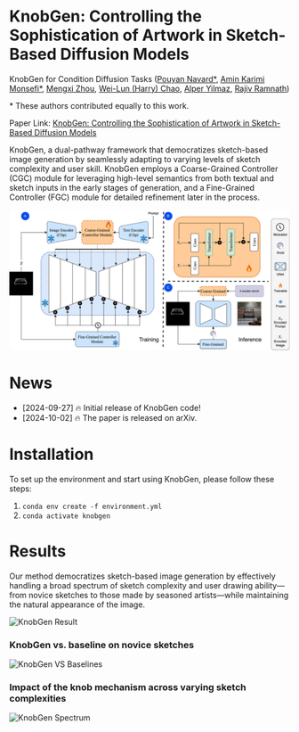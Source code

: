 # KnobGen: Controlling the Sophistication of Artwork in Sketch-Based Diffusion Models

KnobGen for Condition Diffusion Tasks ([Pouyan Navard*](https://www.linkedin.com/in/pouyan-boreshnavard/), [Amin Karimi Monsefi*](https://7amin.github.io/), [Mengxi Zhou](https://www.linkedin.com/in/mengxi-zhou-23a10b289/), [Wei-Lun (Harry) Chao](https://sites.google.com/view/wei-lun-harry-chao/home), [Alper Yilmaz](https://ceg.osu.edu/people/yilmaz.15), [Rajiv Ramnath](https://cse.osu.edu/people/ramnath.6))

\* These authors contributed equally to this work. 

Paper Link: [KnobGen: Controlling the Sophistication of Artwork in Sketch-Based Diffusion Models](https://arxiv.org/abs/2410.01595)

KnobGen, a dual-pathway framework that democratizes sketch-based image generation by seamlessly adapting to varying levels of sketch complexity and user skill. KnobGen employs a Coarse-Grained Controller (CGC) module for leveraging high-level semantics from both textual and sketch inputs in the early stages of generation, and a Fine-Grained Controller (FGC) module for detailed refinement later in the process.


![KnobGen Architecture](misc/KnobGen.png)

# News

- [2024-09-27] 🔥 Initial release of KnobGen code!
- [2024-10-02] 🔥 The paper is released on arXiv.

# Installation
To set up the environment and start using KnobGen, please follow these steps:


1. `conda env create -f environment.yml`
2. `conda activate knobgen`

# Results

 Our method democratizes sketch-based image generation by effectively handling a broad spectrum of sketch complexity and user drawing ability—from novice sketches to those made by seasoned artists—while maintaining the natural appearance of the image.

![KnobGen Result](misc/knob_gen_fancy.png)

### KnobGen vs. baseline on novice sketches

![KnobGen VS Baselines](misc/knobgen_results_weakness.png)


### Impact of the knob mechanism across varying sketch complexities

![KnobGen Spectrum](misc/knob_spectrum.png)
